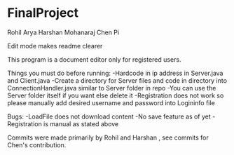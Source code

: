 # FinalProject

Rohil Arya
Harshan Mohanaraj
Chen Pi

Edit mode makes readme clearer 

This program is a document editor only for registered users. 

Things you must do before running:
-Hardcode in ip address in Server.java and Client.java
-Create a directory for Server files and code in directory into ConnectionHandler.java similar to Server folder in repo
-You can use the Server folder itself if you want else delete it
-Registration does not work so please manually add desired username and password into Logininfo file

Bugs:
-LoadFile does not download content 
-No save feature as of yet
-Registration is manual as stated above

Commits were made primarily by Rohil and Harshan , see commits for Chen's contribution.
